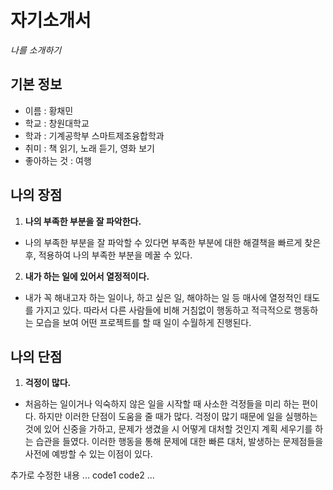 # 자기소개서
*나를 소개하기*

## 기본 정보
- 이름 : 황채민
- 학교 : 창원대학교
- 학과 : 기계공학부 스마트제조융합학과
- 취미 : 책 읽기, 노래 듣기, 영화 보기
- 좋아하는 것 : 여행
## 나의 장점
1. **나의 부족한 부분을 잘 파악한다.**
- 나의 부족한 부분을 잘 파악할 수 있다면 부족한 부분에 대한 해결책을 빠르게 찾은 후, 적용하여 나의 부족한 부분을 메꿀 수 있다.
2. **내가 하는 일에 있어서 열정적이다.**
- 내가 꼭 해내고자 하는 일이나, 하고 싶은 일, 해야하는 일 등 매사에 열정적인 태도를 가지고 있다. 따라서 다른 사람들에 비해 거침없이 행동하고 적극적으로 행동하는 모습을 보여 어떤 프로젝트를 할 때 일이 수월하게 진행된다.

## 나의 단점
1. **걱정이 많다.**
- 처음하는 일이거나 익숙하지 않은 일을 시작할 때 사소한 걱정들을 미리 하는 편이다. 하지만 이러한 단점이 도움을 줄 때가 많다. 걱정이 많기 때문에 일을 실행하는 것에 있어 신중을 가하고, 문제가 생겼을 시 어떻게 대처할 것인지 계획 세우기를 하는 습관을 들였다. 이러한 행동을 통해 문제에 대한 빠른 대처, 발생하는 문제점들을 사전에 예방할 수 있는 이점이 있다.

추가로 수정한 내용
...
code1
code2
...
